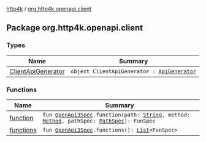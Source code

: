 [http4k](../index.md) / [org.http4k.openapi.client](./index.md)

## Package org.http4k.openapi.client

### Types

| Name | Summary |
|---|---|
| [ClientApiGenerator](-client-api-generator/index.md) | `object ClientApiGenerator : `[`ApiGenerator`](../org.http4k.openapi/-api-generator.md) |

### Functions

| Name | Summary |
|---|---|
| [function](function.md) | `fun `[`OpenApi3Spec`](../org.http4k.openapi/-open-api3-spec/index.md)`.function(path: `[`String`](https://kotlinlang.org/api/latest/jvm/stdlib/kotlin/-string/index.html)`, method: `[`Method`](../org.http4k.core/-method/index.md)`, pathSpec: `[`PathSpec`](../org.http4k.openapi/-path-spec/index.md)`): FunSpec` |
| [functions](functions.md) | `fun `[`OpenApi3Spec`](../org.http4k.openapi/-open-api3-spec/index.md)`.functions(): `[`List`](https://kotlinlang.org/api/latest/jvm/stdlib/kotlin.collections/-list/index.html)`<FunSpec>` |
